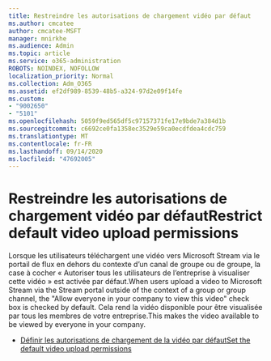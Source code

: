 ```yaml
---
title: Restreindre les autorisations de chargement vidéo par défaut
ms.author: cmcatee
author: cmcatee-MSFT
manager: mnirkhe
ms.audience: Admin
ms.topic: article
ms.service: o365-administration
ROBOTS: NOINDEX, NOFOLLOW
localization_priority: Normal
ms.collection: Adm_O365
ms.assetid: ef2df989-8539-48b5-a324-97d2e09f14fe
ms.custom:
- "9002650"
- "5101"
ms.openlocfilehash: 5059f9ed565df5c97157371fe17e9bde7a384d1b
ms.sourcegitcommit: c6692ce0fa1358ec3529e59ca0ecdfdea4cdc759
ms.translationtype: MT
ms.contentlocale: fr-FR
ms.lasthandoff: 09/14/2020
ms.locfileid: "47692005"
---
```

# <a name="restrict-default-video-upload-permissions"></a><span data-ttu-id="8a42f-102">Restreindre les autorisations de chargement vidéo par défaut</span><span class="sxs-lookup"><span data-stu-id="8a42f-102">Restrict default video upload permissions</span></span>

<span data-ttu-id="8a42f-103">Lorsque les utilisateurs téléchargent une vidéo vers Microsoft Stream via le portail de flux en dehors du contexte d’un canal de groupe ou de groupe, la case à cocher « Autoriser tous les utilisateurs de l’entreprise à visualiser cette vidéo » est activée par défaut.</span><span class="sxs-lookup"><span data-stu-id="8a42f-103">When users upload a video to Microsoft Stream via the Stream portal outside of the context of a group or group channel, the "Allow everyone in your company to view this video" check box is checked by default.</span></span> <span data-ttu-id="8a42f-104">Cela rend la vidéo disponible pour être visualisée par tous les membres de votre entreprise.</span><span class="sxs-lookup"><span data-stu-id="8a42f-104">This makes the video available to be viewed by everyone in your company.</span></span>

- [<span data-ttu-id="8a42f-105">Définir les autorisations de chargement de la vidéo par défaut</span><span class="sxs-lookup"><span data-stu-id="8a42f-105">Set the default video upload permissions</span></span>](https://docs.microsoft.com/stream/default-video-permissions)

